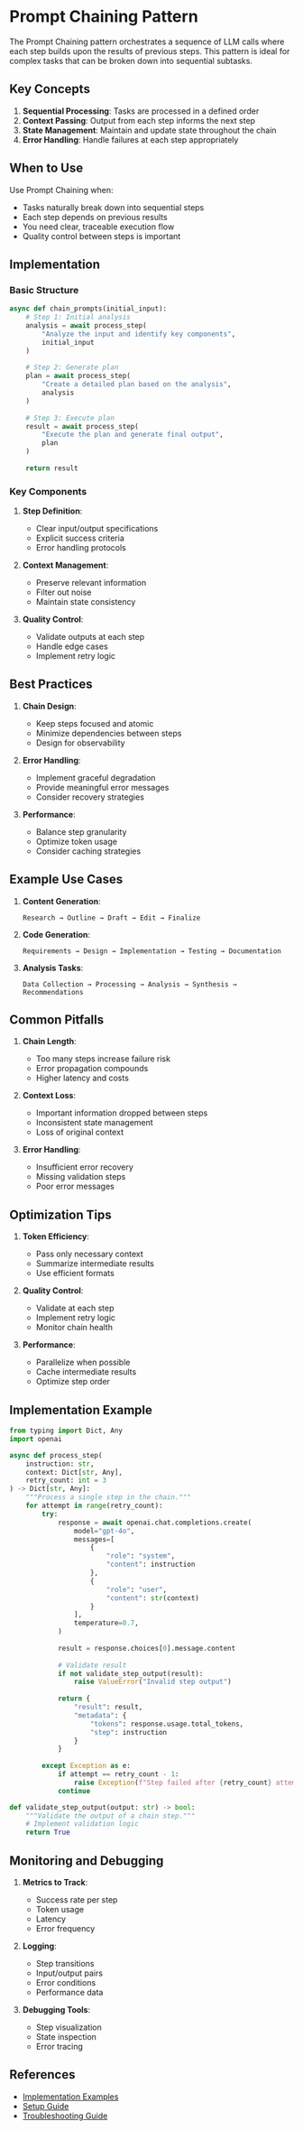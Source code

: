 # Prompt Chaining Pattern

The Prompt Chaining pattern orchestrates a sequence of LLM calls where each step builds upon the results of previous steps. This pattern is ideal for complex tasks that can be broken down into sequential subtasks.

## Key Concepts

1. **Sequential Processing**: Tasks are processed in a defined order
2. **Context Passing**: Output from each step informs the next step
3. **State Management**: Maintain and update state throughout the chain
4. **Error Handling**: Handle failures at each step appropriately

## When to Use

Use Prompt Chaining when:
- Tasks naturally break down into sequential steps
- Each step depends on previous results
- You need clear, traceable execution flow
- Quality control between steps is important

## Implementation

### Basic Structure

```python
async def chain_prompts(initial_input):
    # Step 1: Initial analysis
    analysis = await process_step(
        "Analyze the input and identify key components",
        initial_input
    )
    
    # Step 2: Generate plan
    plan = await process_step(
        "Create a detailed plan based on the analysis",
        analysis
    )
    
    # Step 3: Execute plan
    result = await process_step(
        "Execute the plan and generate final output",
        plan
    )
    
    return result
```

### Key Components

1. **Step Definition**:
   - Clear input/output specifications
   - Explicit success criteria
   - Error handling protocols

2. **Context Management**:
   - Preserve relevant information
   - Filter out noise
   - Maintain state consistency

3. **Quality Control**:
   - Validate outputs at each step
   - Handle edge cases
   - Implement retry logic

## Best Practices

1. **Chain Design**:
   - Keep steps focused and atomic
   - Minimize dependencies between steps
   - Design for observability

2. **Error Handling**:
   - Implement graceful degradation
   - Provide meaningful error messages
   - Consider recovery strategies

3. **Performance**:
   - Balance step granularity
   - Optimize token usage
   - Consider caching strategies

## Example Use Cases

1. **Content Generation**:
   ```
   Research → Outline → Draft → Edit → Finalize
   ```

2. **Code Generation**:
   ```
   Requirements → Design → Implementation → Testing → Documentation
   ```

3. **Analysis Tasks**:
   ```
   Data Collection → Processing → Analysis → Synthesis → Recommendations
   ```

## Common Pitfalls

1. **Chain Length**:
   - Too many steps increase failure risk
   - Error propagation compounds
   - Higher latency and costs

2. **Context Loss**:
   - Important information dropped between steps
   - Inconsistent state management
   - Loss of original context

3. **Error Handling**:
   - Insufficient error recovery
   - Missing validation steps
   - Poor error messages

## Optimization Tips

1. **Token Efficiency**:
   - Pass only necessary context
   - Summarize intermediate results
   - Use efficient formats

2. **Quality Control**:
   - Validate at each step
   - Implement retry logic
   - Monitor chain health

3. **Performance**:
   - Parallelize when possible
   - Cache intermediate results
   - Optimize step order

## Implementation Example

```python
from typing import Dict, Any
import openai

async def process_step(
    instruction: str,
    context: Dict[str, Any],
    retry_count: int = 3
) -> Dict[str, Any]:
    """Process a single step in the chain."""
    for attempt in range(retry_count):
        try:
            response = await openai.chat.completions.create(
                model="gpt-4o",
                messages=[
                    {
                        "role": "system",
                        "content": instruction
                    },
                    {
                        "role": "user",
                        "content": str(context)
                    }
                ],
                temperature=0.7,
            )
            
            result = response.choices[0].message.content
            
            # Validate result
            if not validate_step_output(result):
                raise ValueError("Invalid step output")
                
            return {
                "result": result,
                "metadata": {
                    "tokens": response.usage.total_tokens,
                    "step": instruction
                }
            }
            
        except Exception as e:
            if attempt == retry_count - 1:
                raise Exception(f"Step failed after {retry_count} attempts: {str(e)}")
            continue

def validate_step_output(output: str) -> bool:
    """Validate the output of a chain step."""
    # Implement validation logic
    return True
```

## Monitoring and Debugging

1. **Metrics to Track**:
   - Success rate per step
   - Token usage
   - Latency
   - Error frequency

2. **Logging**:
   - Step transitions
   - Input/output pairs
   - Error conditions
   - Performance data

3. **Debugging Tools**:
   - Step visualization
   - State inspection
   - Error tracing

## References

- [Implementation Examples](../../agents/prompt-chaining/)
- [Setup Guide](../setup/prompt-chaining-setup.md)
- [Troubleshooting Guide](../troubleshooting.md) 
